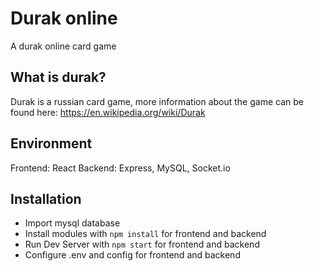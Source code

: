 # Durak online
A durak online card game

## What is durak?
Durak is a russian card game, more information about the game can be found here: https://en.wikipedia.org/wiki/Durak

## Environment
Frontend: React
Backend: Express, MySQL, Socket.io

## Installation
- Import mysql database
- Install modules with `npm install` for frontend and backend
- Run Dev Server with `npm start` for frontend and backend
- Configure .env and config for frontend and backend
